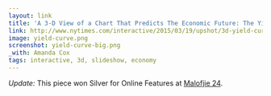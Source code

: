 ```yaml
---
layout: link
title: 'A 3-D View of a Chart That Predicts The Economic Future: The Yield Curve'
link: http://www.nytimes.com/interactive/2015/03/19/upshot/3d-yield-curve-economic-growth.html
image: yield-curve.png
screenshot: yield-curve-big.png
_with: Amanda Cox
tags: interactive, 3d, slideshow, economy
---
```


_Update:_ This piece won Silver for Online Features at [Malofjie 24](http://www.malofiejgraphics.com/wp-content/uploads/2016/03/M24_-AWARDS-LIST_OK.pdf).
